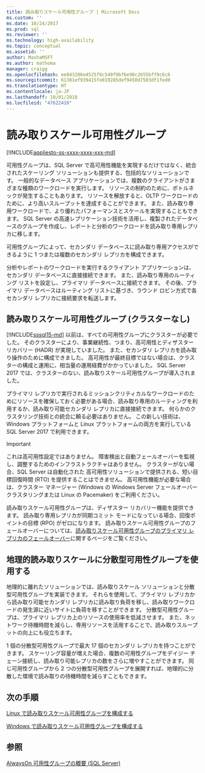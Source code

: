 ```yaml
---
title: 読み取りスケール可用性グループ | Microsoft Docs
ms.custom: ''
ms.date: 10/24/2017
ms.prod: sql
ms.reviewer: ''
ms.technology: high-availability
ms.topic: conceptual
ms.assetid: ''
author: MashaMSFT
ms.author: mathoma
manager: craigg
ms.openlocfilehash: ee043206e4525f8c549f9bf6e90c2655bff0c6c6
ms.sourcegitcommit: 61381ef939415fe019285def9450d7583df1fed0
ms.translationtype: HT
ms.contentlocale: ja-JP
ms.lasthandoff: 10/01/2018
ms.locfileid: "47622410"
---
```

# <a name="read-scale-availability-groups"></a>読み取りスケール可用性グループ
[!INCLUDE[appliesto-ss-xxxx-xxxx-xxx-md](../../../includes/appliesto-ss-xxxx-xxxx-xxx-md.md)]

可用性グループは、SQL Server で高可用性機能を実現するだけではなく、統合されたスケーリング ソリューションも提供する、包括的なソリューションです。 一般的なデータベース アプリケーションでは、複数のクライアントがさまざまな種類のワークロードを実行します。 リソースの制約のために、ボトルネックが発生することもあります。 リソースを解放すると、OLTP ワークロードのために、より高いスループットを達成することができます。 また、読み取り専用ワークロードで、より優れたパフォーマンスとスケールを実現することもできます。 SQL Server の高速レプリケーション技術を活用し、複製されたデータベースのグループを作成し、レポートと分析のワークロードを読み取り専用レプリカに移します。

可用性グループによって、セカンダリ データベースに読み取り専用アクセスができるように 1 つまたは複数のセカンダリ レプリカを構成できます。

分析やレポートのワークロードを実行するクライアント アプリケーションは、セカンダリ データベースに直接接続できます。 また、読み取り専用のルーティング リストを設定し、プライマリ データベースに接続できます。 その後、プライマリ データベースはルーティング リストに基づき、ラウンド ロビン方式で各セカンダリ レプリカに接続要求を転送します。

## <a name="read-scale-availability-groups-without-cluster"></a>読み取りスケール可用性グループ (クラスターなし)

[!INCLUDE[sssql15-md](../../../includes/sssql15-md.md)] 以前は、すべての可用性グループにクラスターが必要でした。 そのクラスターにより、事業継続性、つまり、高可用性とディザスター リカバリー (HADR) が実現していました。 また、セカンダリ レプリカを読み取り操作のために構成できました。 高可用性が最終目標ではない場合は、クラスターの構成と運用に、相当量の運用経費がかかっていました。 SQL Server 2017 では、クラスターのない、読み取りスケール可用性グループが導入されました。 

プライマリ レプリカで実行されるミッションクリティカルなワークロードのためにリソースを確保しておく必要がある場合、読み取り専用のルーティングを利用するか、読み取り可能セカンダリ レプリカに直接接続できます。 何らかのクラスタリング技術との統合に頼る必要はありません。 この新しい技術は、Windows プラットフォームと Linux プラットフォームの両方を実行している SQL Server 2017 で利用できます。

>[!IMPORTANT]
>これは高可用性設定ではありません。 障害検出と自動フェールオーバーを監視し、調整するためのインフラストラクチャはありません。 クラスターがない場合、SQL Server は自動化された 高可用性ソリューションで提供される、短い目標回復時間 (RTO) を提供することはできません。 高可用性機能が必要な場合は、クラスター マネージャー (Windows の Windows Server フェールオーバー クラスタリングまたは Linux の Pacemaker) をご利用ください。
>
>読み取りスケール可用性グループは、ディザスター リカバリー機能を提供できます。 読み取り専用レプリカが同期コミット モードになっている場合、回復ポイントの目標 (RPO) がゼロになります。 読み取りスケール可用性グループのフェールオーバーについては、[読み取りスケール可用性グループのプライマリ レプリカのフェールオーバー](perform-a-planned-manual-failover-of-an-availability-group-sql-server.md#ReadScaleOutOnly)に関するページをご覧ください。

## <a name="use-distributed-availability-groups-for-geographic-read-scale"></a>地理的読み取りスケールに分散型可用性グループを使用する

地理的に離れたソリューションでは、読み取りスケール ソリューションと分散型可用性グループを実装できます。 それらを使用して、プライマリ レプリカから読み取り可能セカンダリ レプリカに読み取り負荷を移し、読み取りワークロードの発生源に近いサイトに負荷を移すことができます。 分散型可用性グループは、プライマリ レプリカ上のリソースの使用率を低減させます。 また、ネットワーク待機時間を減らし、専用リソースを活用することで、読み取りスループットの向上にも役立ちます。

1 個の分散型可用性グループで最大 17 個のセカンダリ レプリカを持つことができます。 スケーリング容量が増えた場合、複数の可用性グループをデイジー チェーン接続し、読み取り可能レプリカの数をさらに増やすことができます。 同じ可用性グループから 2 つの分散型可用性グループを展開すれば、地理的に分散した環境で読み取りの待機時間を減らすこともできます。




## <a name="next-steps"></a>次の手順

[Linux で読み取りスケール可用性グループを構成する](../../../linux/sql-server-linux-availability-group-configure-rs.md)

[Windows で読み取りスケール可用性グループを構成する](../../../database-engine/availability-groups/windows/configure-read-scale-availability-groups.md)

## <a name="see-also"></a>参照

 [AlwaysOn 可用性グループの概要 &#40;SQL Server&#41;](../../../database-engine/availability-groups/windows/overview-of-always-on-availability-groups-sql-server.md)
